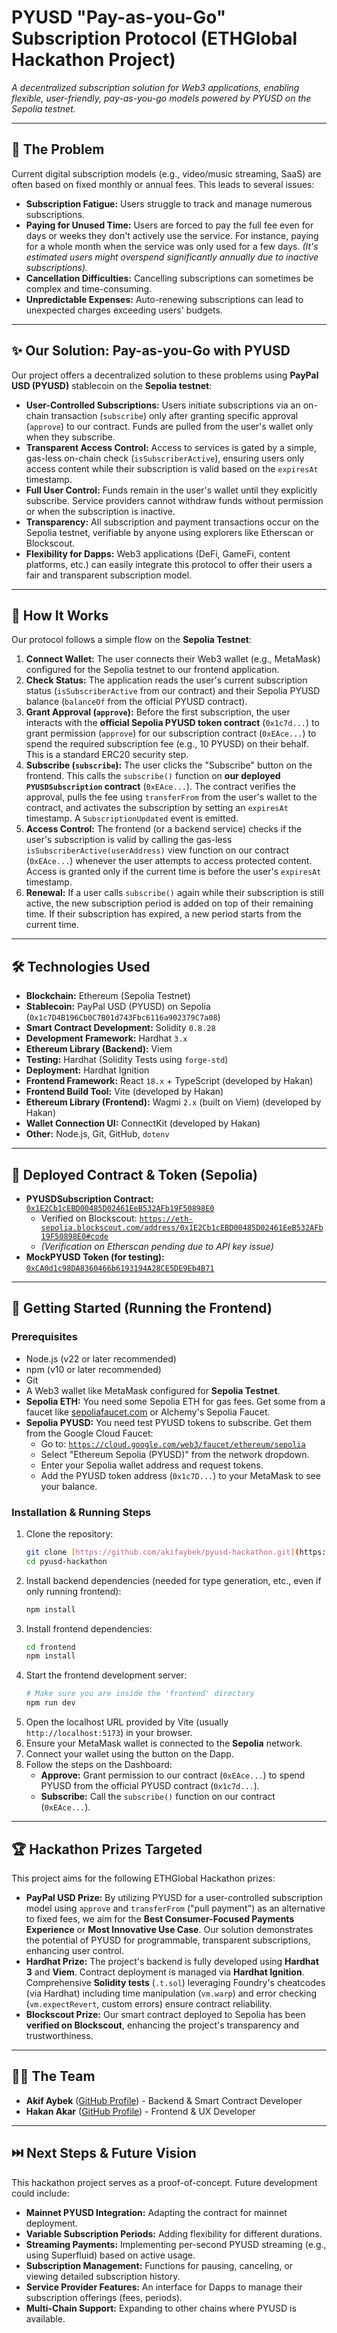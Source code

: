 # PYUSD "Pay-as-you-Go" Subscription Protocol (ETHGlobal Hackathon Project)

_A decentralized subscription solution for Web3 applications, enabling flexible, user-friendly, pay-as-you-go models powered by PYUSD on the Sepolia testnet._

---

## 🚀 The Problem

Current digital subscription models (e.g., video/music streaming, SaaS) are often based on fixed monthly or annual fees. This leads to several issues:

* **Subscription Fatigue:** Users struggle to track and manage numerous subscriptions.
* **Paying for Unused Time:** Users are forced to pay the full fee even for days or weeks they don't actively use the service. For instance, paying for a whole month when the service was only used for a few days. *(It's estimated users might overspend significantly annually due to inactive subscriptions).*
* **Cancellation Difficulties:** Cancelling subscriptions can sometimes be complex and time-consuming.
* **Unpredictable Expenses:** Auto-renewing subscriptions can lead to unexpected charges exceeding users' budgets.

---

## ✨ Our Solution: Pay-as-you-Go with PYUSD

Our project offers a decentralized solution to these problems using **PayPal USD (PYUSD)** stablecoin on the **Sepolia testnet**:

* **User-Controlled Subscriptions:** Users initiate subscriptions via an on-chain transaction (`subscribe`) only after granting specific approval (`approve`) to our contract. Funds are pulled from the user's wallet only when they subscribe.
* **Transparent Access Control:** Access to services is gated by a simple, gas-less on-chain check (`isSubscriberActive`), ensuring users only access content while their subscription is valid based on the `expiresAt` timestamp.
* **Full User Control:** Funds remain in the user's wallet until they explicitly subscribe. Service providers cannot withdraw funds without permission or when the subscription is inactive.
* **Transparency:** All subscription and payment transactions occur on the Sepolia testnet, verifiable by anyone using explorers like Etherscan or Blockscout.
* **Flexibility for Dapps:** Web3 applications (DeFi, GameFi, content platforms, etc.) can easily integrate this protocol to offer their users a fair and transparent subscription model.

---

## 🤔 How It Works

Our protocol follows a simple flow on the **Sepolia Testnet**:

1.  **Connect Wallet:** The user connects their Web3 wallet (e.g., MetaMask) configured for the Sepolia testnet to our frontend application.
2.  **Check Status:** The application reads the user's current subscription status (`isSubscriberActive` from our contract) and their Sepolia PYUSD balance (`balanceOf` from the official PYUSD contract).
3.  **Grant Approval (`approve`):** Before the first subscription, the user interacts with the **official Sepolia PYUSD token contract** (`0x1c7d...`) to grant permission (`approve`) for our subscription contract (`0xEAce...`) to spend the required subscription fee (e.g., 10 PYUSD) on their behalf. This is a standard ERC20 security step.
4.  **Subscribe (`subscribe`):** The user clicks the "Subscribe" button on the frontend. This calls the `subscribe()` function on **our deployed `PYUSDSubscription` contract** (`0xEAce...`). The contract verifies the approval, pulls the fee using `transferFrom` from the user's wallet to the contract, and activates the subscription by setting an `expiresAt` timestamp. A `SubscriptionUpdated` event is emitted.
5.  **Access Control:** The frontend (or a backend service) checks if the user's subscription is valid by calling the gas-less `isSubscriberActive(userAddress)` view function on our contract (`0xEAce...`) whenever the user attempts to access protected content. Access is granted only if the current time is before the user's `expiresAt` timestamp.
6.  **Renewal:** If a user calls `subscribe()` again while their subscription is still active, the new subscription period is added on top of their remaining time. If their subscription has expired, a new period starts from the current time.

---

## 🛠️ Technologies Used

* **Blockchain:** Ethereum (Sepolia Testnet)
* **Stablecoin:** PayPal USD (PYUSD) on Sepolia (`0x1c7D4B196Cb0C7B01d743Fbc6116a902379C7a08`)
* **Smart Contract Development:** Solidity `0.8.28`
* **Development Framework:** Hardhat `3.x`
* **Ethereum Library (Backend):** Viem
* **Testing:** Hardhat (Solidity Tests using `forge-std`)
* **Deployment:** Hardhat Ignition
* **Frontend Framework:** React `18.x` + TypeScript (developed by Hakan)
* **Frontend Build Tool:** Vite (developed by Hakan)
* **Ethereum Library (Frontend):** Wagmi `2.x` (built on Viem) (developed by Hakan)
* **Wallet Connection UI:** ConnectKit (developed by Hakan)
* **Other:** Node.js, Git, GitHub, `dotenv`

---

## 📍 Deployed Contract & Token (Sepolia)

* **PYUSDSubscription Contract:** [`0x1E2Cb1cEBD00485D02461EeB532AFb19F50898E0`](https://sepolia.etherscan.io/address/0x1E2Cb1cEBD00485D02461EeB532AFb19F50898E0)
    * Verified on Blockscout: [`https://eth-sepolia.blockscout.com/address/0x1E2Cb1cEBD00485D02461EeB532AFb19F50898E0#code`](https://eth-sepolia.blockscout.com/address/0x1E2Cb1cEBD00485D02461EeB532AFb19F50898E0#code)
    * *(Verification on Etherscan pending due to API key issue)*
* **MockPYUSD Token (for testing):** [`0xCA0d1c98DA8360466b6193194A28CE5DE9Eb4B71`](https://sepolia.etherscan.io/token/0xCA0d1c98DA8360466b6193194A28CE5DE9Eb4B71)

---

## 🏁 Getting Started (Running the Frontend)

### Prerequisites

* Node.js (v22 or later recommended)
* npm (v10 or later recommended)
* Git
* A Web3 wallet like MetaMask configured for **Sepolia Testnet**.
* **Sepolia ETH:** You need some Sepolia ETH for gas fees. Get some from a faucet like [sepoliafaucet.com](https://sepoliafaucet.com/) or Alchemy's Sepolia Faucet.
* **Sepolia PYUSD:** You need test PYUSD tokens to subscribe. Get them from the Google Cloud Faucet:
    * Go to: [`https://cloud.google.com/web3/faucet/ethereum/sepolia`](https://cloud.google.com/web3/faucet/ethereum/sepolia)
    * Select "Ethereum Sepolia (PYUSD)" from the network dropdown.
    * Enter your Sepolia wallet address and request tokens.
    * Add the PYUSD token address (`0x1c7D...`) to your MetaMask to see your balance.

### Installation & Running Steps

1.  Clone the repository:
    ```bash
    git clone [https://github.com/akifaybek/pyusd-hackathon.git](https://github.com/akifaybek/pyusd-hackathon.git)
    cd pyusd-hackathon
    ```
2.  Install backend dependencies (needed for type generation, etc., even if only running frontend):
    ```bash
    npm install
    ```
3.  Install frontend dependencies:
    ```bash
    cd frontend 
    npm install
    ```
4.  Start the frontend development server:
    ```bash
    # Make sure you are inside the 'frontend' directory
    npm run dev 
    ```
5.  Open the localhost URL provided by Vite (usually `http://localhost:5173`) in your browser.
6.  Ensure your MetaMask wallet is connected to the **Sepolia** network.
7.  Connect your wallet using the button on the Dapp.
8.  Follow the steps on the Dashboard:
    * **Approve:** Grant permission to our contract (`0xEAce...`) to spend PYUSD from the official PYUSD contract (`0x1c7d...`).
    * **Subscribe:** Call the `subscribe()` function on our contract (`0xEAce...`).

---

## 🏆 Hackathon Prizes Targeted

This project aims for the following ETHGlobal Hackathon prizes:

* **PayPal USD Prize:** By utilizing PYUSD for a user-controlled subscription model using `approve` and `transferFrom` ("pull payment") as an alternative to fixed fees, we aim for the **Best Consumer-Focused Payments Experience** or **Most Innovative Use Case**. Our solution demonstrates the potential of PYUSD for programmable, transparent subscriptions, enhancing user control.
* **Hardhat Prize:** The project's backend is fully developed using **Hardhat 3** and **Viem**. Contract deployment is managed via **Hardhat Ignition**. Comprehensive **Solidity tests** (`.t.sol`) leveraging Foundry's cheatcodes (via Hardhat) including time manipulation (`vm.warp`) and error checking (`vm.expectRevert`, custom errors) ensure contract reliability.
* **Blockscout Prize:** Our smart contract deployed to Sepolia has been **verified on Blockscout**, enhancing the project's transparency and trustworthiness.

---

## 🧑‍💻 The Team

* **Akif Aybek** ([GitHub Profile](https://github.com/akifaybek)) - Backend & Smart Contract Developer
* **Hakan Akar** ([GitHub Profile](https://github.com/ahakanakar)) - Frontend & UX Developer

---

## ⏭️ Next Steps & Future Vision

This hackathon project serves as a proof-of-concept. Future development could include:

* **Mainnet PYUSD Integration:** Adapting the contract for mainnet deployment.
* **Variable Subscription Periods:** Adding flexibility for different durations.
* **Streaming Payments:** Implementing per-second PYUSD streaming (e.g., using Superfluid) based on active usage.
* **Subscription Management:** Functions for pausing, canceling, or viewing detailed subscription history.
* **Service Provider Features:** An interface for Dapps to manage their subscription offerings (fees, periods).
* **Multi-Chain Support:** Expanding to other chains where PYUSD is available.